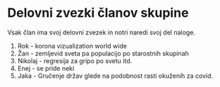 # Delovni zvezki članov skupine
Vsak član ima svoj delovni zvezek in notri naredi svoj del naloge.

1. Rok - korona vizualization world wide
2. Žan - zemljevid sveta pa populacijo po starostnih skupinah
3. Nikolaj - regresija za gripo po svetu itd.
4. Enej - se pride neki
5. Jaka - Gručenje držav glede na podobnost rasti okuženih za covid.
